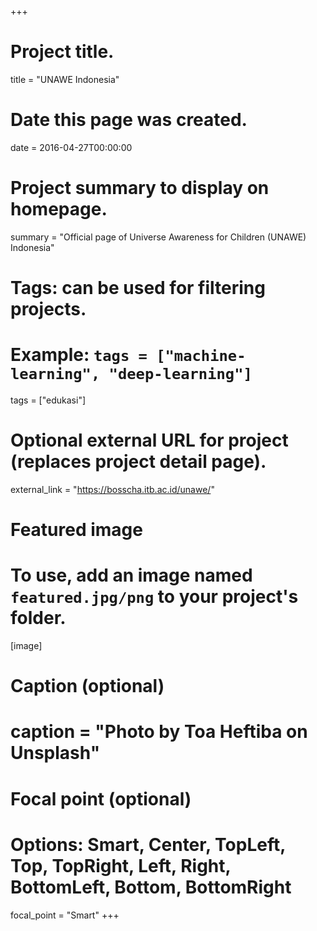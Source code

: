 +++
# Project title.
title = "UNAWE Indonesia"

# Date this page was created.
date = 2016-04-27T00:00:00

# Project summary to display on homepage.
summary = "Official page of Universe Awareness for Children (UNAWE) Indonesia"

# Tags: can be used for filtering projects.
# Example: `tags = ["machine-learning", "deep-learning"]`
tags = ["edukasi"]

# Optional external URL for project (replaces project detail page).
external_link = "https://bosscha.itb.ac.id/unawe/"

# Featured image
# To use, add an image named `featured.jpg/png` to your project's folder. 
[image]
  # Caption (optional)
  # caption = "Photo by Toa Heftiba on Unsplash"

  # Focal point (optional)
  # Options: Smart, Center, TopLeft, Top, TopRight, Left, Right, BottomLeft, Bottom, BottomRight
  focal_point = "Smart"
+++
